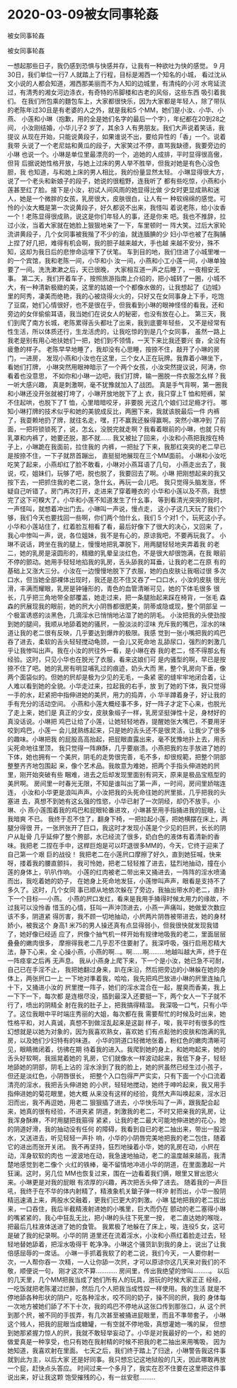 # 2020-03-09被女同事轮姦



被女同事轮姦



被女同事轮姦


一想起那些日子，我仍感到恐惧与快感并存，让我有一种欲吐为快的感觉。  9 月30日，我们单位一行7 人就踏上了行程，目标是湘西一个知名的小城， 看过沈从文小说的人都会知道，湘西那美丽而不为人知的边城里，有清纯的小河 水弯延流过，有清秀的湘女河边涤衣，有奇特的吊脚楼和古老的风俗，这些东西 吸引着我们。  在我们所包乘的麵包车上，大家都很快乐，因为大家都是年轻人，除了带队 的老陈年过30且是有老婆的人之外，就是我和5 个MM，她们是小汝、小华、小燕、 小莲和小琳（抱歉，用的全是她们名字的最后一个字），年纪都在20到28之间， 小汝刚结婚，小华儿子2 岁了，其余3 人有男朋友。我们大声说着笑话，我提议 从现在开始，只能说黄段子，如果谁说不出，要给异性的「香」一个。说着我带 头说了一个老尼姑和黄瓜的段子，大家笑过不停，直骂我缺德，我要旁边的小琳 也说一个。小琳是单位里最漂亮的一个，追她的人成排，平时显得很高傲，但背 后据说她性格开放，与她上过床的男人举不胜举，但我对她是有色心没色胆，我 也知道，与和她上床的男人相比，我的份量显然太轻。  小琳显得很大方，说了一个老头和新娘子的段子，她说的很粗野，连我听了 都有些吃惊，小燕和小莲甚至红了脸。接下是小汝，初试人间风雨的她显得比做 少女时更显成熟和迷人，她是一个微胖的女孩，乳房很大，皮肤很白，让人有一 种软绵绵的感觉。可怜的小汝大概是第一次说黄段子，好久都说不出来，我怪叫 着说老陈，给小汝香一个！老陈显得很成熟，说这是你们年轻人的事，还是你来 吧。我也不推辞，拉过小汝，当着大家就在她脸上狠狠地亲了一下，车里顿时一 阵大笑。过后大家轮流讲黄段子，几个女同事被我揩了不少的油，就连腼腆的少 妇小华也被了在胸脯上捏了好几把，难得有机会啊，我的胆子越来越大，手也越 来越不安分，殊不知，这却为我日后的悲惨命运埋下了伏笔。  车到目的地，我们住进了小城里唯一的一个宾馆，我和老陈一间，小华和小 汝一间，小燕和小工小莲一间，小琳单独要了一间。洗洗漱漱之后，天已很晚， 大家相互道一声之后睡了，一夜相安无事。  第二天，我们开着车子，按照旅游指南上介绍的，把小城转了一圈，小城不 大，有一种清新极緻的美，这里的姑娘一个个都像水做的，让我想起了《边城》 里的阿秀，凄美而绝艳，我的心被烧得火火的，只好又在女同事身上下手，吃饱 了豆腐，她们心情很好，也不是很在乎，但我看到小琳的眼神怪怪的看我，还和 旁边的女伴偷偷耳语，我当她们在说女人的秘密，也没有放在心上。  第三天，我们到爬了南方长城，老陈累得舌头都吐了出来，我到底要年轻些， 又不是经常有性生活，所以体质还行，生龙活虎的，让我吃惊的到是几个女同事， 虽然一路上我老是别有用心地扶她们一把，她们到不领情，一天下来比我还要兴 奋，全没有疲惫的样子。  老陈早早地睡了，我却没有心思睡，按捺不住，敲开了小琳的房门，一进房， 发现小燕和小汝也在这里，三个女人正在玩牌。我靠着小琳坐下，看她们打牌， 小琳突然用眼神暗示了一个两个女孩，小汝突然提议说，阿涛，你看着也没意思， 不如你和小琳一边吧，我们打牌，输一圈脱一件衣服怎幺样？我一听大感兴趣， 真是刺激啊，毫不犹豫就加入了战团。  真是手气背啊，第一圈我和小琳还没开张就被打垮了，小琳开放地脱下了上 衣，我只穿上T 恤和短裤，架不住起哄，也脱下了T 恤，心里暗暗咬牙，非要脱 光这几个娘们过足瘾才行。  哪知小琳打牌的技术似乎和她的美貌成反比，两圈下来，我就该脱最后一件 内裤了，我耍赖地扔了牌，就往名走，嘿，打不赢我还躲得赢啊。突然小琳冲到 了前面，一把将锁锁死了，说，怎幺，没脱完就走啊？我看着眼前的小琳，也就 只有乳罩和内裤了，她要还脱，那不就……  我又被扯了回来，小汝和小燕把我按在椅子上，小琳跪在我面前，拉住我的 内裤，一把扯了下来，我那红突突的老二早已是按捺不住，一下子就昂首蹦出， 直挺挺地展现在三个MM面前。  小琳和小汝吃吃笑了起来，小燕却红了脸不敢看，小琳对小燕耳语了几句， 小燕走出去了，我说，哎，姐妹们，玩够了吧，脱也脱了，我要回去了啊。小琳 把刚想起来的我又按下去，一把抓住我的老二说，急什幺，再玩一会儿吧。  我只觉得头脑发涨，怀疑自己听错了。房门再次打开，走进来了穿着睡衣的 小华和小莲以及不燕，我想完了这下可糗大了。小华和小莲不知道发生了什幺事， 等到看清光突突的我时，一声怪叫，就想着冲出门去。小琳叫一声说，慢点走， 这小子这几天玩了我们个够，我们今天也要找回一些啊，你们两个怕什幺，我们 5 个对1 个，玩死这小子。  小华和小莲站住了，红着脸互相看了看，最后好像下了很大的决心，又回来 了，我心中惨叫一声，说，各位姐妹，我不是有心的，原谅我吧，不要再玩我了。  小琳不说话，跨坐在我的腿上，慢慢地把乳罩脱下，用两腿轻轻地夹弄着我 的老二，她的乳房是滚圆形的，精緻的乳晕呈淡红色，不是很大却很饱满，在我 眼前不停的颤动。她用手轻轻地掐我的乳房，舌头舔我的耳垂，让我的老二在原 有的基础上又涨大三分。小汝在一边慢慢地脱下了衣服，她的白皮肤让我咽过很 多次口水，但当她全部裸体出现时，我还是忍不住又吞了一口口水，小汝的皮肤 很光滑，丰满而耀眼，乳房是钟锤形的，青色的血管清晰可见，她的下体毛很多 很长，几乎把三角地带全部覆盖，她走过来，把一条腿抬起来踩在椅背，一张毛 森森的屄展现我的眼前，她的屄大小阴唇都很肥美，阴蒂或隐或现，整个阴部呈 一个极富诱惑的淡黑色，几滴淫水已悄悄地沾湿了她的阴毛。  小汝把我的头使劲按到她的腿间，我顺从地舔着她的骚屄，一股淡淡的涩味 充斥我的嘴巴，淫水的味道让我的老二很有反映，几乎要达到爆炸的极限。我感 觉到一张小嘴把我的鸡巴吞了进去，柔软的舌头轻轻搅动龟颈，一会儿又死命地 乱舔尿口，强烈的刺激几乎让我惨叫出声。我在小汝的屄往外一看，是小琳在吞 我的老二，怪不得那幺有经验。这时，只见小华也在脱光了衣服，看来这娘们可 是内骚型的啊，早已是按捺不住了吧。她的乳房有明显哺乳过的痕迹，奶头大而 黑，整个乳房向下垂，像两个面袋似的。但她的屄却是极为少见的无毛，一条紧 密的缝牢牢地闭合着，让人难以看到她的全貌。小华走过来，拉起我的右手，放 到了她的下体，我只觉得一手的水，赶紧把中指伸进她的美屄，用力的捣弄，小 华半蹲着身子，好让我的手有充分的活动空间。  小燕和小莲大概经事不多，好一阵子才定下心来，也脱光了走上来，她们是 真正的少女，皮肤象缎子一样，乳房坚挺弹性十足，身材好的真没话说。小琳把 鸡巴让给了小莲，让她轻轻地吞，提醒她张大嘴巴，不要用牙咬到鸡巴，小莲一 会儿就熟练起来，只是她的舌头还不是很灵活，让我少了很多的趣味。小琳把我 的屁股高高抬起，把屁眼直露出来，毫不犹豫地扑上去，用舌尖死命地往里顶， 我只觉得一阵麻酥，几乎要崩溃。小燕把我的左手放进了她的下体，她也拥有一 个美屄，阴毛的走势很完善，毛不多，却很规範，把整个阴部整整齐齐地包围起 来，像个艺术品。我故意为难她，把两个手指头伸进她的屄里，刚开始突破有些 睏难，进去之后却发现里面别有洞天，原来是极品宝瓶型的美屄啊。  房间里一时春光无限，不知是谁叫出了第一声，一时间，房间里娇喘连连， 小汝和小华更是浪叫声声。小汝把我的头死命往她的屄里抵，几乎把我的头塞进 去，真想不到她有这幺强的性慾，小华已射了一次阴经，却仍不放手。小琳、小 燕小莲围着我的鸡巴和屁眼轮番进攻，小琳甚至用手指捅进我的屁眼，让我暗爽 不已。  我终于忍不住了，翻身下椅，一把拉起小莲，把她横摆在床上，两腿分得很 开，一张屄张开了巨口，我这时才发现小莲是个少见的巨屄，长长的阴户从耻骨 几乎延伸了整个胯部，水已经流了很多，奶白色的液体有着清新的香味。我把老 二捏在手中，这桿巨炮是可以吓退很多MM的，今天，它终于迎来了自己第一个艰 巨的战役！  我把老二在小莲屄口摩擦了好久，直到她狂喊，快来呀，搂着我的腰直颤抖， 我可怜她，把老二轻轻推了进去，猛烈地抽动，撞在小莲的身体上，叭叭作响。 小莲的红肉被老二带出来又捅进去，一阵阵的淫水喷涌而出，我吃着她的奶子， 在她身上死命地发狂，小莲惨叫声声，眼看是支持不了多久了。这时，几个女同 事已顺从地依次躲在了旁边，我抽出带水的老二，直扑下一个目标──小燕。  小燕的屄口发红，看来是我用手捅得时候太用力的缘故，不过我可以没怜香 惜玉的心情，狂叫一声沖顶进去，小燕一声痛叫，她做爱次数应该不多，阴道紧 得厉害，我不顾一切地抽动，小屄两片阴唇被带进去，她的身材娇小，被我这个 身高1 米75的男人操还真有点显得弱小，但我很快就发现我错了，她好像已经适 应了，屄像个抽气机一样开始有规律地吸我的老二，里面层层叠叠的嫩肉很多， 摩擦得我老二几乎忍不住要射了。我深呼吸，强行启用忍精大法，静下心来，全 心操小燕，小燕的啊…。啊……啊………地越叫越大声，终于在一阵痉挛之后再 无声息。  我从小燕身上爬下来，下一个是小汝，她已急不可耐，自己已在手淫不止， 我把她翻过身来，趴在床沿，然后把旁边的小琳躲在她的身体上，两张屄口一上 一下地对準着我，哈哈，我先把鸡巴放进小琳的屄里连抽几十下，又捅进小汝的 屄里搅一阵子，她们的淫水混合在一起，腥臭而香美，我上一下下一下，每次都 是连根尽没，插到最深入还要挺一下，两个女人一下子就不行了，喷出的阴精全 射在我的肚子上，把我搞得精湿。  我深吸一口气，只有小华了。这位我眼中平时端庄秀丽的大姐，每次都在我 需要帮忙的时候及时出来，她性格平和，对人真诚，真想不到做淫乱起来是这副 样子，唉，我平时有很多的性幻想就是以她为对象的，因为我喜欢熟女，喜欢她 们有点鬆弛的皮肤和饱满的乳房，以及她们少妇特有的味道。  小华的阴道口轻微地张着，粉红色的嫩肉清晰可见，眼睛微闭着，彷彿在期 待着我的进入。我爬到她的身上，和她吻起来，她的舌头好软啊，我摇晃着她的 乳房，它们就像水一样波动起来，我低下身子，轻轻地舔她的阴部，阴毛上沾的 淫水涂到了我的脸上，她的屄虽然已经生过小孩子，但还是淡红色，小阴唇很长， 把整个入口包得严严实实，只有下面一个小口流着清亮的淫水，我把舌头伸进她 的小屄，轻轻地搅动，她终于呻吟起来，我又用手指伸进她的菊花眼里，她大概 从来没有这样的经验，竟然大声叫唤起来，淫水汨汨而出，我不再逗她，用老二 狠狠插了进去，小华快乐叫了一声，跟我配合起来，她真的很有经验，不进夹紧 阴道，刺激我的老二，不时又把亲我的乳房，让我浑身酥麻，不时用腿把我箍得 紧紧，让我的老二最大可能地伸进她的花心，她的阴道好滑，我的抽动没有任何 的障碍，我看到自已的老二抽出来，带出一股淫水，又送进去，听见轻轻一声扑 响，小华的小阴唇完美地把我的老二包住，随着它的进出而张开关闭。  我不再坚持，狂烈地操着小华，她的乳房在动，小屄在动，浑身软软的肉也 一波波地在动，我急速地抽动，老二的温度越来越高，我清楚地感觉到老二像个 火红的铁棒，毫不留情地冲进小华的阴道，在里面激起一片狂澜。这时，另几位 MM也恢复过来，围在一边看着我们俩，眼里又冒出慾火来。小琳更是对我的屁眼 有浓厚的兴趣，再次把舌头伸了进去。  随着我的一声巨吼，我终于在不华的体内射精了，精液象机关鎗子弹一样沖 射而出，小华一股阴精迅速涌上来，两股水交融着，更我们已更大的刺激。小琳 猛地把我的老二拔出来，一口吞住，我后半截精液射进她的小嘴里，巨大而仍在 颤动的老二塞得小琳的嘴紧紧的，我心中狂乱无比，把小琳的头往下死里一按， 老二直达她的喉咙，把最后几柱液体送进了她的食管。  我累极了地躲在了床上，唉，连役5 女，这可是破了我的纪录啊。小华的阴 道里还在流着淫水，小汝和小燕红着脸走过去，轻轻地替她舔着，把淫水吸得干 乾净净。小琳这个骚货趴到我的身上，说出了让我倍感屈辱的一席话。  小琳一手抓着我软了的老二说，我们今天，一人要你射一次，一人帮你吞一 次精，一人让你舔一次屄，才可以原谅你这几天来对我们的不敬，顺便说一句， 刚才这次不算…………  房间里，传出我绝望的惨叫………。  以后的几天里，几个MM把我当成了她们所有人的玩具，游玩的时候大家正正 经经，一吃饭就把老陈灌过烂醉，然后几个人把我当成性奴一样使用。我的生活 就是不停地舔各种形状的阴户，吃各种淫水，咬不同的奶子，操不同的屄，我的 身体每一次地方被她们舔了不下十次，我的鸡巴不停地从这张口传到那张口，从 这个屄到那个屄，被不同的手拔弄，有几次甚至被捅进屁眼里，而且不準带套子， 小琳这个贱人，把我的屁眼当成糖罐，一有空就不停地吸，真想灌她一嘴的屎， 但想到她那紧握力惊人的屄，我就不敢轻举妄动了。小华是对我最好的一个，和 她的做爱真是一种享受，也只有她在我射精的时候不把我的老二抽出来用嘴吸， 因为她知道，我喜欢射在里面。  七天之后，我们终于踏上了归途，小琳警告我这件事就到此为主，以后大家 还是好同事。我只想忘记这地狱般的几天，因此哪敢再放一个屁，赶快点头答应。  时间过来一个多月了，我实在忍不住要在这里把这件事说出来，好让我这颗 饱受摧残的心，有一丝安慰………
            

